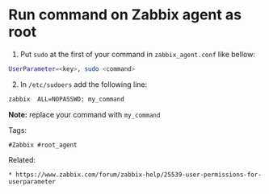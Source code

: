 # Run command on Zabbix agent as root

1. Put ```sudo``` at the first of your command in ```zabbix_agent.conf``` like bellow:
```bash
UserParameter=<key>, sudo <command>
```
2. In ```/etc/sudoers``` add the following line:
```bash
zabbix  ALL=NOPASSWD: my_command
```

**Note:** replace your command with ```my_command```

Tags:
```
#Zabbix #root_agent
```

Related:
```
* https://www.zabbix.com/forum/zabbix-help/25539-user-permissions-for-userparameter
```
